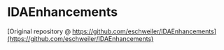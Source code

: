 IDAEnhancements
===============

[Original repository @ https://github.com/eschweiler/IDAEnhancements](https://github.com/eschweiler/IDAEnhancements)
